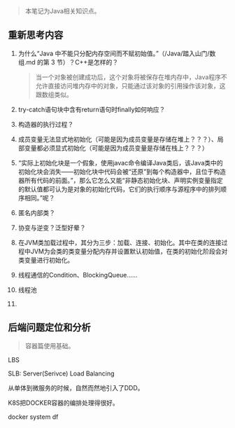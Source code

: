 > 本笔记为Java相关知识点。

## 重新思考内容

1. 为什么“Java 中不能只分配内存空间而不赋初始值。”（/Java/踏入山门/数组.md 的第 3 节）？C++是怎样的？

    > 当一个对象被创建成功后，这个对象将被保存在堆内存中，Java程序不允许直接访问堆内存中的对象，只能通过该对象的引用操作该对象，这跟数组类似。

2. try-catch语句块中含有return语句时finally如何响应？

3. 构造器的执行过程？

4. 成员变量无法显式地初始化（可能是因为成员变量是存储在堆上？？？）、局部变量都必须显式初始化（可能是因为成员变量是存储在栈上？？？）

5. “实际上初始化块是一个假象，使用javac命令编译Java类后，该Java类中的初始化块会消失——初始化块中代码会被“还原”到每个构造器中，且位于构造器所有代码的前面。”，那么它怎么又能“非静态初始化块、声明实例变量指定的默认值都可认为是对象的初始化代码，它们的执行顺序与源程序中的排列顺序相同。”呢？

7. 匿名内部类？

8. 协变与逆变？泛型好晕？

9. 在JVM类加载过程中，其分为三步：加载、连接、初始化。其中在类的连接过程中JVM为会类的类变量分配内存并设置默认初始值，在类的初始化阶段会对类变量进行初始化。

15. 线程通信的Condition、BlockingQueue......

16. 线程池

17. 

## 后端问题定位和分析

> 容器篇使用基础。

LBS

SLB: Server(Serivce) Load Balancing

从单体到微服务的时候，自然而然地引入了DDD。

K8S把DOCKER容器的编排处理得很好。

docker system df
